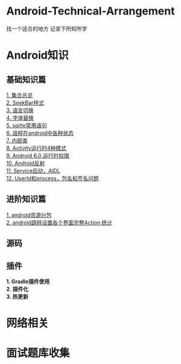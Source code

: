 # Android-Technical-Arrangement
找一个适合的地方 记录下所知所学

# Android知识
## 基础知识篇
[1. 集合总览](https://github.com/ikould/Android-Technical-Arrangement/blob/master/Android/base/%E9%9B%86%E5%90%88%E6%80%BB%E8%A7%88.md)  
 [2.  SeekBar样式 ](https://github.com/ikould/Android-Technical-Arrangement/blob/master/Android/base/SeekBar%E6%A0%B7%E5%BC%8F.md)   
[3. 语言切换 ](https://github.com/ikould/Android-Technical-Arrangement/blob/master/Android/base/%E8%AF%AD%E8%A8%80%E5%88%87%E6%8D%A2.md)   
[4.  字体替换 ](https://github.com/ikould/Android-Technical-Arrangement/blob/master/Android/base/%E5%AD%97%E4%BD%93%E6%9B%BF%E6%8D%A2.md)   
[5.  sqilte常用语句 ](https://github.com/ikould/Android-Technical-Arrangement/blob/master/Android/base/Sqlite%E5%B8%B8%E7%94%A8%E8%AF%AD%E5%8F%A5.md)   
[6.  进程在android中各种状态 ](https://github.com/ikould/Android-Technical-Arrangement/blob/master/Android/base/%E8%BF%9B%E7%A8%8B%E5%9C%A8android%E4%B8%AD%E5%90%84%E7%A7%8D%E7%8A%B6%E6%80%81.md)   
[7.  内部类 ](https://github.com/ikould/Android-Technical-Arrangement/blob/master/Android/base/%E5%86%85%E9%83%A8%E7%B1%BB.md)   
[8.  Activity运行时4种模式 ](https://github.com/ikould/Android-Technical-Arrangement/blob/master/Android/base/Activity%E8%BF%90%E8%A1%8C%E6%97%B64%E7%A7%8D%E6%A8%A1%E5%BC%8F.md)   
[9.  Android 6.0 运行时权限 ](https://github.com/ikould/Android-Technical-Arrangement/blob/master/Android/base/Android%206.0%20%E8%BF%90%E8%A1%8C%E6%97%B6%E6%9D%83%E9%99%90.md)   
[10.  Android反射 ](https://github.com/ikould/Android-Technical-Arrangement/blob/master/Android/base/Android%E5%8F%8D%E5%B0%84.md)   
[11.  Service启动，AIDL ](https://github.com/ikould/Android-Technical-Arrangement/blob/master/Android/base/Service%E5%90%AF%E5%8A%A8%EF%BC%8CAIDL.md)   
[12.  UserId和process，包名和签名问题 ](https://github.com/ikould/Android-Technical-Arrangement/blob/master/Android/base/UserId%E5%92%8Cprocess%EF%BC%8C%E5%8C%85%E5%90%8D%E5%92%8C%E7%AD%BE%E5%90%8D%E9%97%AE%E9%A2%98.md)   

## 进阶知识篇
[1.  android资源分包 ](https://github.com/ikould/Android-Technical-Arrangement/blob/master/Android/advance/android%E8%B5%84%E6%BA%90%E5%88%86%E5%8C%85.md)   
[2.  android跳转设置各个界面完整Action 统计 ](https://github.com/ikould/Android-Technical-Arrangement/blob/master/Android/advance/android%E8%B7%B3%E8%BD%AC%E8%AE%BE%E7%BD%AE%E5%90%84%E4%B8%AA%E7%95%8C%E9%9D%A2%E5%AE%8C%E6%95%B4Action%20%E7%BB%9F%E8%AE%A1.md)   

## 源码

## 插件

**1. Gradle插件使用**  
**2. 插件化**  
**3. 热更新**  

# 网络相关

# 面试题库收集

